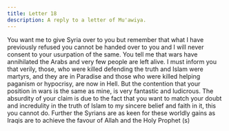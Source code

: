 ```yaml
---
title: Letter 18
description: A reply to a letter of Mu'awiya.
---
```




You want me to give Syria over to you but remember that what I have previously refused you 
cannot be handed over to you and I will never consent to your usurpation of the same. 
You tell me that wars have annihilated the Arabs and very few people are left alive. I must 
inform you that verily, those, who were killed defending the truth and Islam were martyrs, 
and they are in Paradise and those who were killed helping paganism or hypocrisy, are now in 
Hell. But the contention that your position in wars is the same as mine, is very fantastic and 
ludicrous. 
The absurdity of your claim is due to the fact that you want to match your doubt and 
incredulity in the truth of Islam to my sincere belief and faith in it, this you cannot do. Further 
the Syrians are as keen for these worldly gains as Iraqis are to achieve the favour of Allah and 
the Holy Prophet (s)